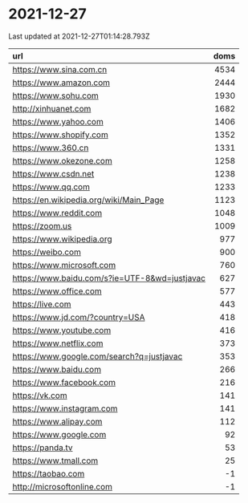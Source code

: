 # 2021-12-27

<!-- BEGIN -->
Last updated at 2021-12-27T01:14:28.793Z

url | doms
:- | -:
https://www.sina.com.cn | 4534
https://www.amazon.com | 2444
https://www.sohu.com | 1930
http://xinhuanet.com | 1682
https://www.yahoo.com | 1406
https://www.shopify.com | 1352
https://www.360.cn | 1331
https://www.okezone.com | 1258
https://www.csdn.net | 1238
https://www.qq.com | 1233
https://en.wikipedia.org/wiki/Main_Page | 1123
https://www.reddit.com | 1048
https://zoom.us | 1009
https://www.wikipedia.org | 977
https://weibo.com | 900
https://www.microsoft.com | 760
https://www.baidu.com/s?ie=UTF-8&wd=justjavac | 627
https://www.office.com | 577
https://live.com | 443
https://www.jd.com/?country=USA | 418
https://www.youtube.com | 416
https://www.netflix.com | 373
https://www.google.com/search?q=justjavac | 353
https://www.baidu.com | 266
https://www.facebook.com | 216
https://vk.com | 141
https://www.instagram.com | 141
https://www.alipay.com | 112
https://www.google.com | 92
https://panda.tv | 53
https://www.tmall.com | 25
https://taobao.com | -1
http://microsoftonline.com | -1
<!-- END -->
